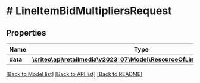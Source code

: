# # LineItemBidMultipliersRequest

## Properties

Name | Type | Description | Notes
------------ | ------------- | ------------- | -------------
**data** | [**\criteo\api\retailmedia\v2023_07\Model\ResourceOfLineItemBidMultipliers**](ResourceOfLineItemBidMultipliers.md) |  | [optional]

[[Back to Model list]](../../README.md#models) [[Back to API list]](../../README.md#endpoints) [[Back to README]](../../README.md)

